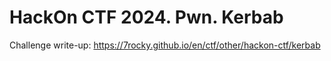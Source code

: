 # HackOn CTF 2024. Pwn. Kerbab

Challenge write-up: https://7rocky.github.io/en/ctf/other/hackon-ctf/kerbab
